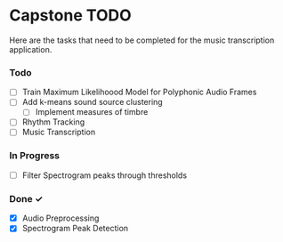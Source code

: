 # Capstone TODO

Here are the tasks that need to be completed for the music transcription application.

### Todo

- [ ] Train Maximum Likelihoood Model for Polyphonic Audio Frames
- [ ] Add k-means sound source clustering
  - [ ] Implement measures of timbre 
- [ ] Rhythm Tracking
- [ ] Music Transcription

### In Progress
- [ ] Filter Spectrogram peaks through thresholds   

### Done ✓

- [x] Audio Preprocessing  
- [x] Spectrogram Peak Detection